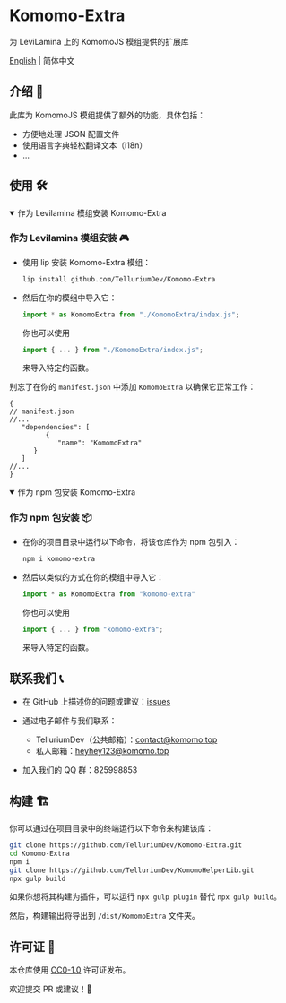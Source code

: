 <!-- markdownlint-disable MD033 -->

# Komomo-Extra

为 LeviLamina 上的 KomomoJS 模组提供的扩展库

[English](https://github.com/TelluriumDev/Komomo-Extra/) | 简体中文

## 介绍 🚀

此库为 KomomoJS 模组提供了额外的功能，具体包括：

- 方便地处理 JSON 配置文件
- 使用语言字典轻松翻译文本（i18n）
- ...

## 使用 🛠️

<details open>
<summary>作为 Levilamina 模组安装 Komomo-Extra</summary>

### 作为 Levilamina 模组安装 🎮

- 使用 lip 安装 Komomo-Extra 模组：

   ```bash
   lip install github.com/TelluriumDev/Komomo-Extra
   ```

- 然后在你的模组中导入它：

   ```js
   import * as KomomoExtra from "./KomomoExtra/index.js";
   ```

   你也可以使用

   ```js
   import { ... } from "./KomomoExtra/index.js";
   ```

   来导入特定的函数。

别忘了在你的 `manifest.json` 中添加 `KomomoExtra` 以确保它正常工作：

```jsonc
{
// manifest.json
//...
   "dependencies": [
         {
            "name": "KomomoExtra"
      }
   ]
//...
}
```

</details>

<details open>
<summary>作为 npm 包安装 Komomo-Extra</summary>

### 作为 npm 包安装 📦

- 在你的项目目录中运行以下命令，将该仓库作为 npm 包引入：

   ```bash
   npm i komomo-extra
   ```

- 然后以类似的方式在你的模组中导入它：

   ```js
   import * as KomomoExtra from "komomo-extra"
   ```

   你也可以使用

   ```js
   import { ... } from "komomo-extra";
   ```

   来导入特定的函数。

</details>

## 联系我们 📞

- 在 GitHub 上描述你的问题或建议：[issues](https://github.com/TelluriumDev/Komomo-Extra/issues/new)

- 通过电子邮件与我们联系：

  - TelluriumDev（公共邮箱）：<contact@komomo.top>
  - 私人邮箱：<heyhey123@komomo.top>

- 加入我们的 QQ 群：825998853

## 构建 🏗️

你可以通过在项目目录中的终端运行以下命令来构建该库：

```bash
git clone https://github.com/TelluriumDev/Komomo-Extra.git
cd Komomo-Extra
npm i
git clone https://github.com/TelluriumDev/KomomoHelperLib.git
npx gulp build
```

如果你想将其构建为插件，可以运行 `npx gulp plugin` 替代 `npx gulp build`。

然后，构建输出将导出到 `/dist/KomomoExtra` 文件夹。

## 许可证 📜

本仓库使用 [CC0-1.0](https://github.com/TelluriumDev/Komomo-Extra/blob/main/LICENSE) 许可证发布。

欢迎提交 PR 或建议！🥵
